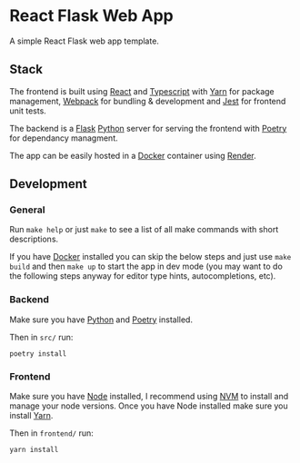 # React Flask Web App

A simple React Flask web app template.

## Stack

The frontend is built using [React](https://reactjs.org/) and [Typescript](https://www.typescriptlang.org/) with [Yarn](https://classic.yarnpkg.com/lang/en/) for package management, [Webpack](https://webpack.js.org/) for bundling & development and [Jest](https://jestjs.io/) for frontend unit tests.

The backend is a [Flask](https://flask.palletsprojects.com/en/2.2.x/) [Python](https://www.python.org/)  server for serving the frontend with [Poetry](https://python-poetry.org/) for dependancy managment.

The app can be easily hosted in a [Docker](https://docs.docker.com/) container using [Render](https://render.com/).

## Development

### General

Run `make help` or just `make` to see a list of all make commands with short descriptions.

If you have [Docker](https://docs.docker.com/) installed you can skip the below steps and just use `make build` and then `make up` to start the app in dev mode (you may want to do the following steps anyway for editor type hints, autocompletions, etc).

### Backend

Make sure you have [Python](https://www.python.org/) and [Poetry](https://python-poetry.org/) installed.

Then in `src/` run:

`poetry install`

### Frontend

Make sure you have [Node](https://nodejs.org/en) installed, I recommend using [NVM](https://github.com/nvm-sh/nvm#installing-and-updating) to install and manage your node versions. Once you have Node installed make sure you install [Yarn](https://classic.yarnpkg.com/lang/en/).

Then in `frontend/` run:

`yarn install`
